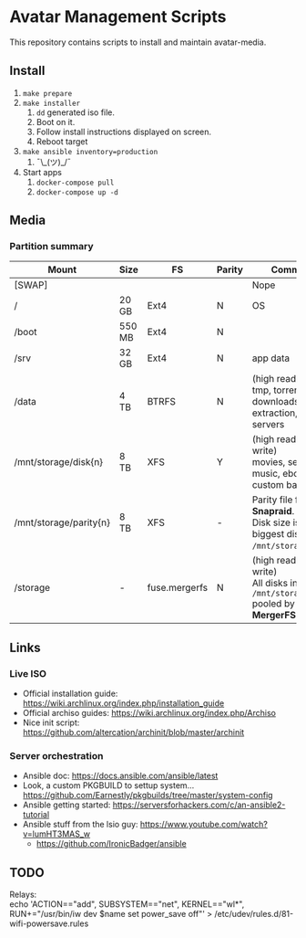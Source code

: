 # Avatar Management Scripts

This repository contains scripts to install and maintain avatar-media.

## Install

1. `make prepare`
1. `make installer`
    1. `dd` generated iso file.
    1. Boot on it.
    1. Follow install instructions displayed on screen.
    1. Reboot target
1. `make ansible inventory=production`
    1. ¯\\\_(ツ)\_/¯
1. Start apps
    1. `docker-compose pull`
    1. `docker-compose up -d`

## Media

### Partition summary

Mount | Size | FS | Parity | Comments
--- | --- | --- | --- | ---
\[SWAP] | | | | Nope
/ | 20 GB | Ext4 | N | OS
/boot | 550 MB | Ext4 | N | 
/srv | 32 GB | Ext4 | N | app data
/data | 4 TB | BTRFS | N | (high read-write)<br>tmp, torrents, downloads, extraction, game servers
/mnt/storage/disk{n} | 8 TB | XFS| Y | (high read, low write)<br>movies, series, music, ebooks, custom backups.
/mnt/storage/parity{n} | 8 TB | XFS | - | Parity file from **Snapraid**.<br>Disk size is the biggest disk from `/mnt/storage/disk*`.
/storage | - | fuse.mergerfs | N | (high read, low write)<br>All disks in `/mnt/storage/disk*` pooled by **MergerFS**.

## Links

### Live ISO
* Official installation guide: https://wiki.archlinux.org/index.php/installation_guide
* Official archiso guides: https://wiki.archlinux.org/index.php/Archiso
* Nice init script: https://github.com/altercation/archinit/blob/master/archinit

### Server orchestration
* Ansible doc: https://docs.ansible.com/ansible/latest
* Look, a custom PKGBUILD to settup system... https://github.com/Earnestly/pkgbuilds/tree/master/system-config
* Ansible getting started: https://serversforhackers.com/c/an-ansible2-tutorial
* Ansible stuff from the lsio guy: https://www.youtube.com/watch?v=lumHT3MAS_w
    * https://github.com/IronicBadger/ansible

## TODO
Relays:  
echo 'ACTION=="add", SUBSYSTEM=="net", KERNEL=="wl*", RUN+="/usr/bin/iw dev $name set power_save off"' > /etc/udev/rules.d/81-wifi-powersave.rules
